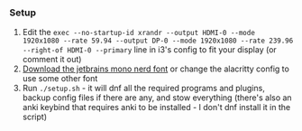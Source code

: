 ### Setup
1. Edit the `exec --no-startup-id xrandr --output HDMI-0 --mode 1920x1080 --rate 59.94 --output DP-0 --mode 1920x1080 --rate 239.96 --right-of HDMI-0 --primary` line in i3's config to fit your display (or comment it out)
2. [Download the jetbrains mono nerd font](https://www.nerdfonts.com/font-downloads) or change the alacritty config to use some other font
3. Run `./setup.sh` - it will dnf all the required programs and plugins, backup config files if there are any, and stow everything (there's also an anki keybind that requires anki to be installed - I don't dnf install it in the script)
